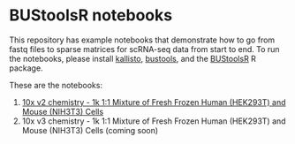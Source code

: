 # BUStoolsR notebooks

This repository has example notebooks that demonstrate how to go from fastq files to sparse matrices for scRNA-seq data from start to end. To run the notebooks, please install [kallisto](https://pachterlab.github.io/kallisto/starting), [bustools](https://github.com/BUStools/bustools), and the [BUStoolsR](https://github.com/lambdamoses/BUStoolsR) R package. 

These are the notebooks:

1. [10x v2 chemistry - 1k 1:1 Mixture of Fresh Frozen Human (HEK293T) and Mouse (NIH3T3) Cells](https://lambdamoses.github.io/BUStoolsR_notebooks/10xv2.html)
2. 10x v3 chemistry - 1k 1:1 Mixture of Fresh Frozen Human (HEK293T) and Mouse (NIH3T3) Cells (coming soon)
